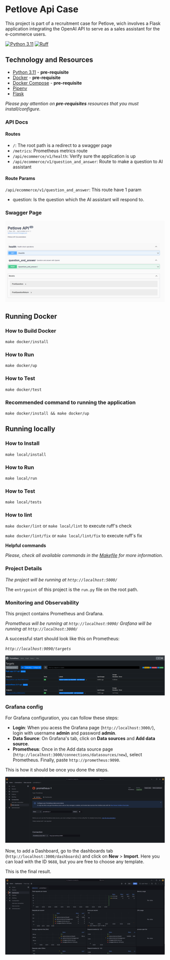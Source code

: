 # Petlove Api Case
This project is part of a recruitment case for Petlove, wich involves a Flask application integrating the OpenAI API to serve as a sales assistant for the e-commerce users.

[![Python 3.11](https://img.shields.io/badge/python-3.11-blue.svg)](https://www.python.org/downloads/release/python-311/)
[![Ruff](https://img.shields.io/endpoint?url=https://raw.githubusercontent.com/astral-sh/ruff/main/assets/badge/v2.json)](https://github.com/astral-sh/ruff)

## Technology and Resources

- [Python 3.11](https://www.python.org/downloads/release/python-311/) - **pre-requisite**
- [Docker](https://www.docker.com/get-started) - **pre-requisite**
- [Docker Compose](https://docs.docker.com/compose/) - **pre-requisite**
- [Pipenv](https://github.com/pypa/pipenv)
- [Flask](https://flask.palletsprojects.com/en)

_Please pay attention on **pre-requisites** resources that you must install/configure._

### API Docs

#### Routes

- `/`: The root path is a redirect to a swagger page
- `/metrics`: Prometheus metrics route
- `/api/ecommerce/v1/health`: Verify sure the application is up
- `/api/ecommerce/v1/question_and_answer`: Route to make a question to AI assistant

#### Route Params

`/api/ecommerce/v1/question_and_answer`: This route have 1 param

- question: Is the question which the AI assistant will respond to.

### Swagger Page

![Swagger Page](images/swagger.png)

## Running Docker

### How to Build Docker

```
make docker/install
```

### How to Run

```
make docker/up
```

### How to Test

```
make docker/test
```

### Recommended command to running the application

```
make docker/install && make docker/up
```

## Running locally
### How to Install

```
make local/install
```

### How to Run

```
make local/run
```

### How to Test
```
make local/tests
```

### How to lint

`make docker/lint` or `make local/lint` to execute ruff's check

`make docker/lint/fix` or `make local/lint/fix` to execute ruff's fix

**Helpful commands**

_Please, check all available commands in the [Makefile](Makefile) for more information_.

### Project Details

_The project will be running at `http://localhost:5000/`_

The `entrypoint` of this project is the `run.py` file on the root path.


### Monitoring and Observability

This project contains Prometheus and Grafana.

_Prometheus will be running at `http://localhost:9090/`_
_Grafana will be running at `http://localhost:3000/`_

A successful start should look like this on Prometheus:

_`http://localhost:9090/targets`_

![Successful Prometheus](images/prometheus.png)

### Grafana config

For Grafana configuration, you can follow these steps:

- **Login**: When you acess the Grafana page (`http://localhost:3000/`), login with username **admin** and password **admin**.
- **Data Source**: On Grafana's tab, click on **Data sources** and **Add data source**.
- **Prometheus**: Once in the Add data source page (`http://localhost:3000/connections/datasources/new`), select Prometheus. Finally, paste `http://prometheus:9090`.

This is how it should be once you done the steps.

![Grafana Prometheus Config](images/grafana_cfg.png)

Now, to add a Dashboard, go to the dashboards tab (`http://localhost:3000/dashboards`) and click on **New** > **Import**.
Here you can load with the ID `9688`, but you are free to choose any template.

This is the final result.

![Grafana Dashboard](images/grafana_dashboard.jpeg)
